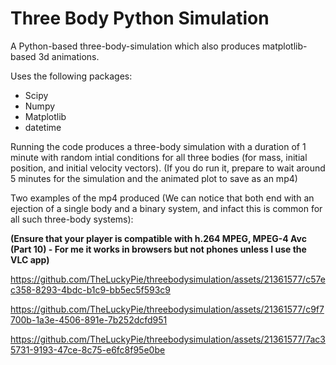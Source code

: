 # Three Body Python Simulation
A Python-based three-body-simulation which also produces matplotlib-based 3d animations.

Uses the following packages:
- Scipy
- Numpy
- Matplotlib
- datetime

Running the code produces a three-body simulation with a duration of 1 minute with random intial conditions for all three bodies (for mass, initial position, and initial velocity vectors). (If you do run it, prepare to wait around 5 minutes for the simulation and the animated plot to save as an mp4)

Two examples of the mp4 produced (We can notice that both end with an ejection of a single body and a binary system, and infact this is common for all such three-body systems):

**(Ensure that your player is compatible with h.264 MPEG, MPEG-4 Avc (Part 10) - For me it works in browsers but not phones unless I use the VLC app)**



https://github.com/TheLuckyPie/threebodysimulation/assets/21361577/c57ec358-8293-4bdc-b1c9-bb5ec5f593c9

https://github.com/TheLuckyPie/threebodysimulation/assets/21361577/c9f7700b-1a3e-4506-891e-7b252dcfd951

https://github.com/TheLuckyPie/threebodysimulation/assets/21361577/7ac35731-9193-47ce-8c75-e6fc8f95e0be


